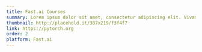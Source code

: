 ```yaml
---
title: Fast.ai Courses
summary: Lorem ipsum dolor sit amet, consectetur adipiscing elit. Vivamus ultrices facilisis nisi id consequat. Morbi vestibulum feugiat lorem tincidunt tempus.
thumbnail: http://placehold.it/387x219/f3f4f7
link: https://pytorch.org
order: 2
platform: Fast.ai
---
```

